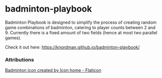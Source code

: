 # badminton-playbook

Badminton Playbook is designed to simplify the process of creating random game combinations of badminton, catering to player counts between 2 and 9. Currently there is a fixed amount of two fields (hence at most two parallel games). 

Check it out here: https://knordman.github.io/badminton-playbook/

### Attributions

<a href="https://www.flaticon.com/free-icons/badminton" title="badminton icons">Badminton icon created by Icon home - Flaticon</a>
